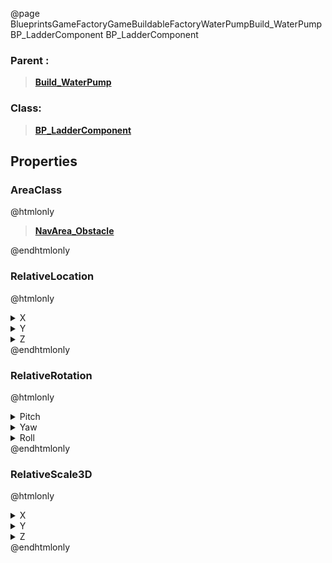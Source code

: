 @page BlueprintsGameFactoryGameBuildableFactoryWaterPumpBuild_WaterPumpBP_LadderComponent BP_LadderComponent
### Parent :
<b><a href="_blueprints_game_factory_game_buildable_factory_water_pump_build__water_pump.html"><blockquote>Build_WaterPump</blockquote></a></b>
### Class:
<b><a href="_blueprints_game_factory_game_buildable-shared_ladder_b_p__ladder_component.html"><blockquote>BP_LadderComponent</blockquote></a></b>
## Properties
### AreaClass
@htmlonly
<b><a href="_class_script_nav_area__obstacle.html"><blockquote>NavArea_Obstacle</blockquote></a></b>
@endhtmlonly

### RelativeLocation
@htmlonly
<details>
 <summary>X</summary>
<blockquote>902.1644897460938</blockquote>
</details>
<details>
 <summary>Y</summary>
<blockquote>-263.01336669921875</blockquote>
</details>
<details>
 <summary>Z</summary>
<blockquote>-42.166259765625</blockquote>
</details>
@endhtmlonly

### RelativeRotation
@htmlonly
<details>
 <summary>Pitch</summary>
<blockquote>0</blockquote>
</details>
<details>
 <summary>Yaw</summary>
<blockquote>90.00023651123047</blockquote>
</details>
<details>
 <summary>Roll</summary>
<blockquote>0</blockquote>
</details>
@endhtmlonly

### RelativeScale3D
@htmlonly
<details>
 <summary>X</summary>
<blockquote>2.58027982711792</blockquote>
</details>
<details>
 <summary>Y</summary>
<blockquote>2.732637882232666</blockquote>
</details>
<details>
 <summary>Z</summary>
<blockquote>2.3206686973571777</blockquote>
</details>
@endhtmlonly

